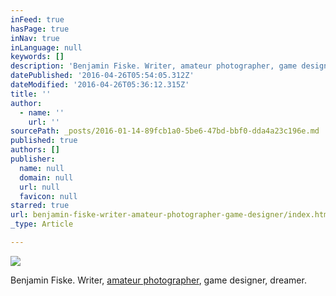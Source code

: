 ```yaml
---
inFeed: true
hasPage: true
inNav: true
inLanguage: null
keywords: []
description: 'Benjamin Fiske. Writer, amateur photographer, game designer, dreamer.'
datePublished: '2016-04-26T05:54:05.312Z'
dateModified: '2016-04-26T05:36:12.315Z'
title: ''
author:
  - name: ''
    url: ''
sourcePath: _posts/2016-01-14-89fcb1a0-5be6-47bd-bbf0-dda4a23c196e.md
published: true
authors: []
publisher:
  name: null
  domain: null
  url: null
  favicon: null
starred: true
url: benjamin-fiske-writer-amateur-photographer-game-designer/index.html
_type: Article

---
```

![](https://the-grid-user-content.s3-us-west-2.amazonaws.com/8d1b268c-c7e5-49d2-93cc-3503741e270e.jpg)

Benjamin Fiske. Writer, [amateur photographer][0], game designer, dreamer.

[0]: photography.benjaminblue.me